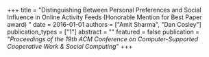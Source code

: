 +++
title = "Distinguishing Between Personal Preferences and Social Influence in Online Activity Feeds (Honorable Mention for Best Paper award) "
date = 2016-01-01
authors = ["Amit Sharma", "Dan Cosley"]
publication_types = ["1"]
abstract = ""
featured = false
publication = "*Proceedings of the 19th ACM Conference on Computer-Supported Cooperative Work & Social Computing*"
+++

